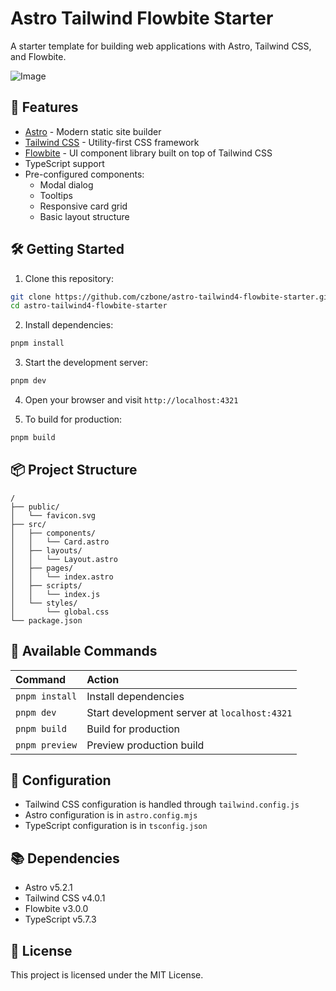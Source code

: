 # Astro Tailwind Flowbite Starter

A starter template for building web applications with Astro, Tailwind CSS, and Flowbite.

![Image](https://github.com/user-attachments/assets/d9b10353-f85a-42ad-a049-f65540a4d1a4)

## 🚀 Features

- [Astro](https://astro.build/) - Modern static site builder
- [Tailwind CSS](https://tailwindcss.com/) - Utility-first CSS framework
- [Flowbite](https://flowbite.com/) - UI component library built on top of Tailwind CSS
- TypeScript support
- Pre-configured components:
  - Modal dialog
  - Tooltips
  - Responsive card grid
  - Basic layout structure

## 🛠️ Getting Started

1. Clone this repository:
```bash
git clone https://github.com/czbone/astro-tailwind4-flowbite-starter.git
cd astro-tailwind4-flowbite-starter
```

2. Install dependencies:
```bash
pnpm install
```

3. Start the development server:
```bash
pnpm dev
```

4. Open your browser and visit `http://localhost:4321`

5. To build for production:
```bash
pnpm build
```

## 📦 Project Structure

```text
/
├── public/
│   └── favicon.svg
├── src/
│   ├── components/
│   │   └── Card.astro
│   ├── layouts/
│   │   └── Layout.astro
│   ├── pages/
│   │   └── index.astro
│   ├── scripts/
│   │   └── index.js
│   └── styles/
│       └── global.css
└── package.json
```

## 📝 Available Commands

| Command | Action |
| :--- | :--- |
| `pnpm install` | Install dependencies |
| `pnpm dev` | Start development server at `localhost:4321` |
| `pnpm build` | Build for production |
| `pnpm preview` | Preview production build |

## 🔧 Configuration

- Tailwind CSS configuration is handled through `tailwind.config.js`
- Astro configuration is in `astro.config.mjs`
- TypeScript configuration is in `tsconfig.json`

## 📚 Dependencies

- Astro v5.2.1
- Tailwind CSS v4.0.1
- Flowbite v3.0.0
- TypeScript v5.7.3

## 📄 License

This project is licensed under the MIT License.
